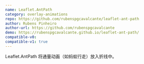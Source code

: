 ```yaml
---
name: Leaflet.AntPath
category: overlay-animations
repo: https://github.com/rubenspgcavalcante/leaflet-ant-path
author: Rubens Pinheiro
author-url: https://github.com/rubenspgcavalcante
demo: https://rubenspgcavalcante.github.io/leaflet-ant-path/
compatible-v0:
compatible-v1: true
---
```


Leaflet.AntPath 将通量动画（如蚂蚁行走）放入折线中。
